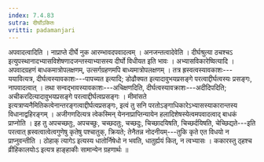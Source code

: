 ```yaml
---
index: 7.4.83
sutra: दीर्घोऽकितः
vritti: padamanjari
---
```


 अपवादत्वादिति । नाप्राप्ते दीर्घे नुक आरम्भावदपवादत्वम् । अनजन्तत्वादेवेति । दीर्घश्रुत्या ठचश्चऽ इत्युपस्थानादभ्यासविशेषणादजन्तस्याभ्यासस्य दीर्घो विधीयत इति भावः । अभ्यासविकारेष्वित्यादि । अपवादग्रहणं बाधकमात्रोपलक्षणम्, उत्सर्गग्रहणमपि बाध्यमात्रोपलक्षणम् । तत्र ह्रस्वत्वस्यावकाशः---ययावित्यत्र, दीर्घत्वस्यावकाशः---पापच्यत इत्यादि; डोढौक्यत इत्यादावुभयप्रसङ्गे परत्वाद्दीर्घत्वस्यः प्रसङ्गः, नापवादत्वात् । तथा सन्वद्भावस्यावकाशः---अचिक्षणदिति, दीर्घत्वस्यावक्राशः---अदीदिपदिति; अचीकरदित्यादावुभयप्रसङ्गे परत्वाद्दीर्घत्वप्रसङ्गः । मीमांसते इत्यत्राप्यनैमितिकत्वेनान्तरङ्गत्वाद्दीर्घत्वप्रसङ्गः, इत्वं तु सनि परतोऽङ्गाधिकारेऽभ्यासस्याकारान्तस्य विधानाद्वहिरङ्गम् । अजीगणदित्यत्र त्वेकस्मिन् येननाप्राप्तिन्यायेन हलादिशेषस्येत्वमपवादत्वाद् बाधकं प्राप्नोति । इह तु अपचच्छतुः, अपचच्छुः, चच्छदतुः, चच्छदुः, चिच्छादयिषति, चिच्छर्दयिषति, चेच्छिद्यते---इति परत्वात् ह्रस्वत्वात्वेत्वगुणेषु कृतेषु पश्चातुक्, क्रियते; तेनैतन्न नोदनीयम्---तुकि कृते एत विधयो न प्राप्नुवन्तीति । ठोहाक् त्यागेऽ इत्यस्य धातोर्निषेधो न भवति, धातुर्ह्ययं कित्, न त्वभ्यासः । ककारस्तु ठ्हश्च व्रीहिकालयोःऽ इत्यत्र हाङ्हाकीः सामान्येन ग्रहणार्थः ॥
